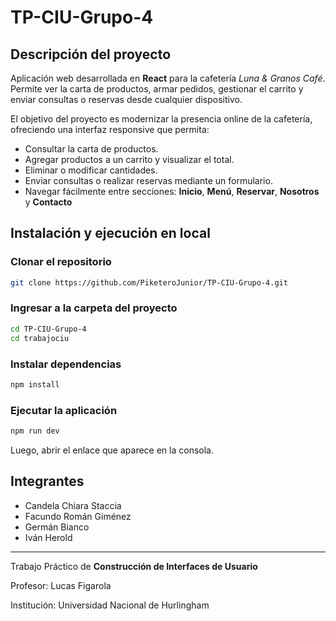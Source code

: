 # TP-CIU-Grupo-4

## Descripción del proyecto
Aplicación web desarrollada en **React** para la cafetería *Luna & Granos Café*.
Permite ver la carta de productos, armar pedidos, gestionar el carrito y enviar consultas o reservas desde cualquier dispositivo.

El objetivo del proyecto es modernizar la presencia online de la cafetería, ofreciendo una interfaz responsive que permita:

* Consultar la carta de productos.
* Agregar productos a un carrito y visualizar el total.
* Eliminar o modificar cantidades.
* Enviar consultas o realizar reservas mediante un formulario.
 * Navegar fácilmente entre secciones: **Inicio**, **Menú**, **Reservar**, **Nosotros** y **Contacto**

## Instalación y ejecución en local

### Clonar el repositorio

```bash
git clone https://github.com/PiketeroJunior/TP-CIU-Grupo-4.git
```

### Ingresar a la carpeta del proyecto

```bash
cd TP-CIU-Grupo-4
cd trabajociu
```

### Instalar dependencias

```bash
npm install
```

### Ejecutar la aplicación

```bash
npm run dev
```

Luego, abrir el enlace que aparece en la consola.

## Integrantes
- Candela Chiara Staccia
- Facundo Román Giménez
- Germán Bianco
- Iván Herold



---

Trabajo Práctico de **Construcción de Interfaces de Usuario**

Profesor: Lucas Figarola

Institución: Universidad Nacional de Hurlingham
